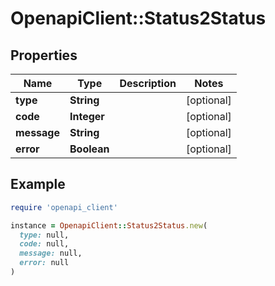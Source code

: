# OpenapiClient::Status2Status

## Properties

| Name | Type | Description | Notes |
| ---- | ---- | ----------- | ----- |
| **type** | **String** |  | [optional] |
| **code** | **Integer** |  | [optional] |
| **message** | **String** |  | [optional] |
| **error** | **Boolean** |  | [optional] |

## Example

```ruby
require 'openapi_client'

instance = OpenapiClient::Status2Status.new(
  type: null,
  code: null,
  message: null,
  error: null
)
```

